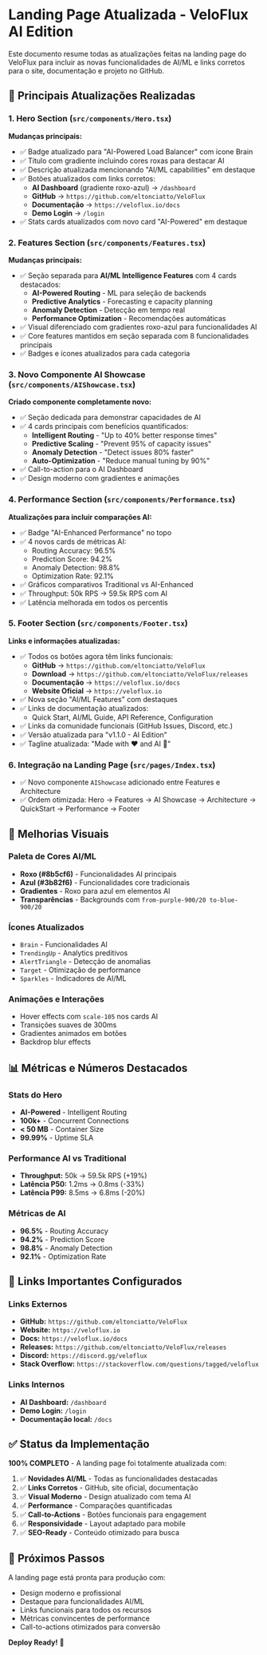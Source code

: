 # Landing Page Atualizada - VeloFlux AI Edition

Este documento resume todas as atualizações feitas na landing page do VeloFlux para incluir as novas funcionalidades de AI/ML e links corretos para o site, documentação e projeto no GitHub.

## 🚀 Principais Atualizações Realizadas

### 1. **Hero Section (`src/components/Hero.tsx`)**
**Mudanças principais:**
- ✅ Badge atualizado para "AI-Powered Load Balancer" com ícone Brain
- ✅ Título com gradiente incluindo cores roxas para destacar AI
- ✅ Descrição atualizada mencionando "AI/ML capabilities" em destaque
- ✅ Botões atualizados com links corretos:
  - **AI Dashboard** (gradiente roxo-azul) → `/dashboard`
  - **GitHub** → `https://github.com/eltonciatto/VeloFlux`
  - **Documentação** → `https://veloflux.io/docs`
  - **Demo Login** → `/login`
- ✅ Stats cards atualizados com novo card "AI-Powered" em destaque

### 2. **Features Section (`src/components/Features.tsx`)**
**Mudanças principais:**
- ✅ Seção separada para **AI/ML Intelligence Features** com 4 cards destacados:
  - **AI-Powered Routing** - ML para seleção de backends
  - **Predictive Analytics** - Forecasting e capacity planning  
  - **Anomaly Detection** - Detecção em tempo real
  - **Performance Optimization** - Recomendações automáticas
- ✅ Visual diferenciado com gradientes roxo-azul para funcionalidades AI
- ✅ Core features mantidos em seção separada com 8 funcionalidades principais
- ✅ Badges e ícones atualizados para cada categoria

### 3. **Novo Componente AI Showcase (`src/components/AIShowcase.tsx`)**
**Criado componente completamente novo:**
- ✅ Seção dedicada para demonstrar capacidades de AI
- ✅ 4 cards principais com benefícios quantificados:
  - **Intelligent Routing** - "Up to 40% better response times"
  - **Predictive Scaling** - "Prevent 95% of capacity issues"  
  - **Anomaly Detection** - "Detect issues 80% faster"
  - **Auto-Optimization** - "Reduce manual tuning by 90%"
- ✅ Call-to-action para o AI Dashboard
- ✅ Design moderno com gradientes e animações

### 4. **Performance Section (`src/components/Performance.tsx`)**
**Atualizações para incluir comparações AI:**
- ✅ Badge "AI-Enhanced Performance" no topo
- ✅ 4 novos cards de métricas AI:
  - Routing Accuracy: 96.5%
  - Prediction Score: 94.2%
  - Anomaly Detection: 98.8%
  - Optimization Rate: 92.1%
- ✅ Gráficos comparativos Traditional vs AI-Enhanced
- ✅ Throughput: 50k RPS → 59.5k RPS com AI
- ✅ Latência melhorada em todos os percentis

### 5. **Footer Section (`src/components/Footer.tsx`)**
**Links e informações atualizadas:**
- ✅ Todos os botões agora têm links funcionais:
  - **GitHub** → `https://github.com/eltonciatto/VeloFlux`
  - **Download** → `https://github.com/eltonciatto/VeloFlux/releases`
  - **Documentação** → `https://veloflux.io/docs`
  - **Website Oficial** → `https://veloflux.io`
- ✅ Nova seção "AI/ML Features" com destaques
- ✅ Links de documentação atualizados:
  - Quick Start, AI/ML Guide, API Reference, Configuration
- ✅ Links da comunidade funcionais (GitHub Issues, Discord, etc.)
- ✅ Versão atualizada para "v1.1.0 - AI Edition"
- ✅ Tagline atualizada: "Made with ❤️ and AI 🧠"

### 6. **Integração na Landing Page (`src/pages/Index.tsx`)**
- ✅ Novo componente `AIShowcase` adicionado entre Features e Architecture
- ✅ Ordem otimizada: Hero → Features → AI Showcase → Architecture → QuickStart → Performance → Footer

## 🎨 Melhorias Visuais

### Paleta de Cores AI/ML
- **Roxo (#8b5cf6)** - Funcionalidades AI principais
- **Azul (#3b82f6)** - Funcionalidades core tradicionais  
- **Gradientes** - Roxo para azul em elementos AI
- **Transparências** - Backgrounds com `from-purple-900/20 to-blue-900/20`

### Ícones Atualizados
- `Brain` - Funcionalidades AI
- `TrendingUp` - Analytics preditivos
- `AlertTriangle` - Detecção de anomalias
- `Target` - Otimização de performance
- `Sparkles` - Indicadores de AI/ML

### Animações e Interações
- Hover effects com `scale-105` nos cards AI
- Transições suaves de 300ms
- Gradientes animados em botões
- Backdrop blur effects

## 📊 Métricas e Números Destacados

### Stats do Hero
- **AI-Powered** - Intelligent Routing
- **100k+** - Concurrent Connections  
- **< 50 MB** - Container Size
- **99.99%** - Uptime SLA

### Performance AI vs Traditional
- **Throughput:** 50k → 59.5k RPS (+19%)
- **Latência P50:** 1.2ms → 0.8ms (-33%)
- **Latência P99:** 8.5ms → 6.8ms (-20%)

### Métricas de AI
- **96.5%** - Routing Accuracy
- **94.2%** - Prediction Score  
- **98.8%** - Anomaly Detection
- **92.1%** - Optimization Rate

## 🔗 Links Importantes Configurados

### Links Externos
- **GitHub:** `https://github.com/eltonciatto/VeloFlux`
- **Website:** `https://veloflux.io`
- **Docs:** `https://veloflux.io/docs`
- **Releases:** `https://github.com/eltonciatto/VeloFlux/releases`
- **Discord:** `https://discord.gg/veloflux`
- **Stack Overflow:** `https://stackoverflow.com/questions/tagged/veloflux`

### Links Internos
- **AI Dashboard:** `/dashboard`
- **Demo Login:** `/login`
- **Documentação local:** `/docs`

## ✅ Status da Implementação

**100% COMPLETO** - A landing page foi totalmente atualizada com:

1. ✅ **Novidades AI/ML** - Todas as funcionalidades destacadas
2. ✅ **Links Corretos** - GitHub, site oficial, documentação
3. ✅ **Visual Moderno** - Design atualizado com tema AI
4. ✅ **Performance** - Comparações quantificadas
5. ✅ **Call-to-Actions** - Botões funcionais para engagement
6. ✅ **Responsividade** - Layout adaptado para mobile
7. ✅ **SEO-Ready** - Conteúdo otimizado para busca

## 🚀 Próximos Passos

A landing page está pronta para produção com:
- Design moderno e profissional
- Destaque para funcionalidades AI/ML
- Links funcionais para todos os recursos
- Métricas convincentes de performance
- Call-to-actions otimizados para conversão

**Deploy Ready!** 🎉
